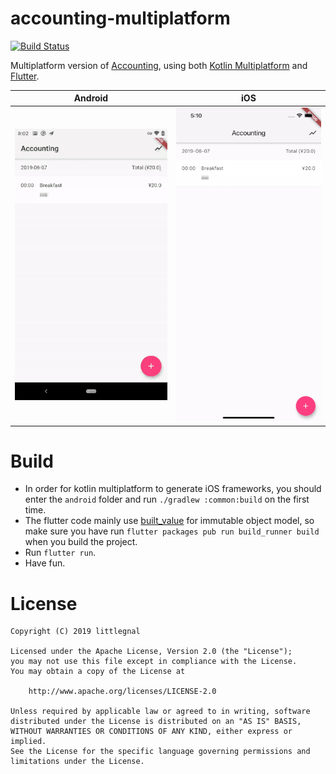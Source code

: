 # accounting-multiplatform

[![Build Status](https://api.cirrus-ci.com/github/littleGnAl/accounting-multiplatform.svg)](https://cirrus-ci.com/github/littleGnAl/accounting-multiplatform)

Multiplatform version of [Accounting](https://github.com/littleGnAl/Accounting), using both [Kotlin Multiplatform](https://kotlinlang.org/docs/reference/multiplatform.html) and [Flutter](https://flutter.dev/).

|    Android                             | iOS                            |
:---------------------------------------:|:-------------------------------:
![android](https://raw.githubusercontent.com/littleGnAl/screenshot/master/kmpp-flutter/kmpp_flutter_android.gif)   |   ![ios](https://raw.githubusercontent.com/littleGnAl/screenshot/master/kmpp-flutter/kmpp_flutter_ios.gif)

# Build
* In order for kotlin multiplatform to generate iOS frameworks, you should enter the `android` folder and run `./gradlew :common:build` on the first time.
* The flutter code mainly use [built_value](https://github.com/google/built_value.dart) for immutable object model, so make sure you have run `flutter packages pub run build_runner build` when you build the project.
* Run `flutter run`.
* Have fun.

# License
    Copyright (C) 2019 littlegnal

    Licensed under the Apache License, Version 2.0 (the "License");
    you may not use this file except in compliance with the License.
    You may obtain a copy of the License at

        http://www.apache.org/licenses/LICENSE-2.0

    Unless required by applicable law or agreed to in writing, software
    distributed under the License is distributed on an "AS IS" BASIS,
    WITHOUT WARRANTIES OR CONDITIONS OF ANY KIND, either express or implied.
    See the License for the specific language governing permissions and
    limitations under the License.
